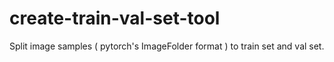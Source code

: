 # create-train-val-set-tool
Split image samples ( pytorch's ImageFolder format ) to train set and val set.
